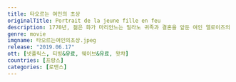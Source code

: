 ```yaml
---
title: 타오르는 여인의 초상
originalTitle: Portrait de la jeune fille en feu
description: 1770년, 젊은 화가 마리안느는 밀라노 귀족과 결혼을 앞둔 여인 엘로이즈의 초상화를 그려달라는 백작 부인의 의뢰를 받고 엘로이즈가 머무는 외딴섬의 영지에서 며칠간 머물게 된다. 마리안느는 엘로이즈가 초상화 그리는 걸 싫어한다는 이유 때문에 화가라는 신분을 숨기고 접근한다. 마리안느는 엘로이즈의 이목구비를 눈에 담기 위해 매일 산책에 동행하면서 그녀가 지닌 아픔을 어루만져주고 친분도 쌓는다. 어쨌든 그녀는 엘로이즈의 결혼을 종용하는 도구로 사용될 초상화 완성에 매진해야 한다.
genre: movie
imgname: 타오르는여인의초상.jpeg
release: "2019.06.17"
ott: [넷플릭스, 티빙&유료, 웨이브&유료, 왓챠]
countries: [프랑스]
categories: [로맨스]
---
```

